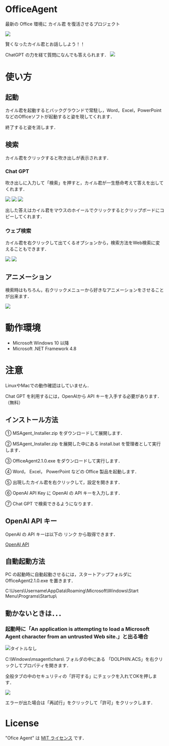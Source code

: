 # OfficeAgent
最新の Office 環境に カイル君 を復活させるプロジェクト

![](https://github.com/argynnini/OfficeAgent/assets/88919409/80188b9f-33b5-4bfb-91b4-70326f58bb7d)


賢くなったカイル君とお話ししよう！！

ChatGPT の力を経て質問になんでも答えられます．
![](https://github.com/argynnini/OfficeAgent/assets/88919409/f9758942-41df-48f2-adf3-61a88ffdb4ba)

# 使い方

## 起動
カイル君を起動するとバックグラウンドで常駐し，Word，Excel，PowerPoint などのOfficeソフトが起動すると姿を現してくれます．

終了すると姿を消します．

## 検索
カイル君をクリックすると吹き出しが表示されます．

### Chat GPT
吹き出しに入力して「検索」を押すと，カイル君が一生懸命考えて答えを出してくれます．

![](https://user-images.githubusercontent.com/88919409/157601288-e0f37334-2096-4d91-850e-c50ebc8ab983.png)
![](https://user-images.githubusercontent.com/88919409/157601800-533733f4-6e5e-46b9-a15a-85387cb01637.png)
![](https://github.com/argynnini/OfficeAgent/assets/88919409/cc98eb84-cb5a-401c-9f97-2c58e666b3da)

出した答えはカイル君をマウスのホイールでクリックするとクリップボードにコピーしてくれます．

### ウェブ検索
カイル君を右クリックして出てくるオプションから，検索方法をWeb検索に変えることもできます．

![](https://user-images.githubusercontent.com/88919409/157601800-533733f4-6e5e-46b9-a15a-85387cb01637.png)
![](https://user-images.githubusercontent.com/88919409/157601803-c431ebe2-08da-42cf-96c6-c9e07c44569d.png)

## アニメーション

検索時はもちろん，右クリックメニューから好きなアニメーションをさせることが出来ます．

![](https://github.com/argynnini/OfficeAgent/assets/88919409/cb384fdb-5e3f-4495-98fb-8e44208a9dd5)

# 動作環境
 
* Microsoft Windows 10 以降
* Microsoft .NET Framework 4.8

# 注意

LinuxやMacでの動作確認はしていません．

Chat GPT を利用するには，OpenAIから API キーを入手する必要があります．（無料）

## インストール方法

① MSAgent_Installer.zip をダウンロードして展開します．

② MSAgent_Installer.zip を展開した中にある install.bat を管理者として実行します．

③ OfficeAgent2.1.0.exe をダウンロードして実行します．

④ Word， Excel， PowerPoint などの Office 製品を起動します．

⑤ 出現したカイル君を右クリックして，設定を開きます．

⑥ OpenAI API Key に OpenAI の API キーを入力します．

⑦ Chat GPT で検索できるようになります．

## OpenAI API キー
OpenAI の API キーは以下の リンク から取得できます．

[OpenAI API](https://openai.com/blog/openai-api)

## 自動起動方法

PC の起動時に自動起動させるには，スタートアップフォルダに OfficeAgent2.1.0.exe を置きます．

C:\Users\Username\AppData\Roaming\Microsoft\Windows\Start Menu\Programs\Startup\

## 動かないときは．．．

### 起動時に「An application is attempting to load a Microsoft Agent character from an untrusted Web site.」と出る場合

![タイトルなし](https://github.com/argynnini/OfficeAgent/assets/88919409/79fedcbd-98a0-433f-b577-38651708032d)

C:\Windows\msagent\chars\ フォルダの中にある 「DOLPHIN.ACS」を右クリックしてプロパティを開きます．

全般タブの中のセキュリティの「許可する」にチェックを入れてOKを押します．

![](https://github.com/argynnini/OfficeAgent/assets/88919409/2a3fbdc2-f8ca-42f6-a9ef-18ae70e7d6a8)

エラーが出た場合は「再試行」をクリックして「許可」をクリックします．

# License
 
"Ofice Agent" は [MIT ライセンス](https://en.wikipedia.org/wiki/MIT_License) です．

